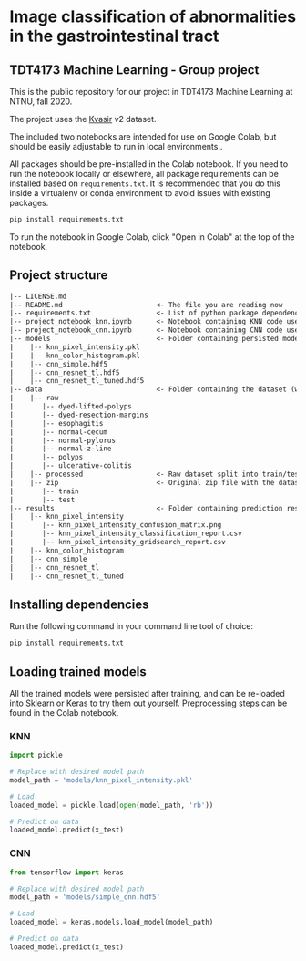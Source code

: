 # Image classification of abnormalities in the gastrointestinal tract
## TDT4173 Machine Learning - Group project

This is the public repository for our project in TDT4173 Machine Learning at NTNU, fall 2020.

The project uses the [Kvasir](https://datasets.simula.no/kvasir/) v2 dataset.

The included two notebooks are intended for use on Google Colab, but should be easily adjustable to run in local environments..

All packages should be pre-installed in the Colab notebook. If you need to run the notebook locally or elsewhere, all package requirements can be installed based on ```requirements.txt```. It is recommended that you do this inside a virtualenv or conda environment to avoid issues with existing packages.

```bash
pip install requirements.txt
```

To run the notebook in Google Colab, click "Open in Colab" at the top of the notebook.

## Project structure

```txt
|-- LICENSE.md
|-- README.md                       <- The file you are reading now
|-- requirements.txt                <- List of python package dependencies
|-- project_notebook_knn.ipynb      <- Notebook containing KNN code used in the project
|-- project_notebook_cnn.ipynb      <- Notebook containing CNN code used in the project
|-- models                          <- Folder containing persisted models
|    |-- knn_pixel_intensity.pkl
|    |-- knn_color_histogram.pkl
|    |-- cnn_simple.hdf5
|    |-- cnn_resnet_tl.hdf5
|    |-- cnn_resnet_tl_tuned.hdf5
|-- data                            <- Folder containing the dataset (will be populated by the notebook)
|    |-- raw
|       |-- dyed-lifted-polyps
|       |-- dyed-resection-margins
|       |-- esophagitis
|       |-- normal-cecum
|       |-- normal-pylorus
|       |-- normal-z-line
|       |-- polyps
|       |-- ulcerative-colitis
|    |-- processed                  <- Raw dataset split into train/test (will be populated by the notebook)
|    |-- zip                        <- Original zip file with the dataset (will be populated by the notebook)
|       |-- train
|       |-- test
|-- results                         <- Folder containing prediction results and evaluation
|    |-- knn_pixel_intensity
|       |-- knn_pixel_intensity_confusion_matrix.png
|       |-- knn_pixel_intensity_classification_report.csv
|       |-- knn_pixel_intensity_gridsearch_report.csv
|    |-- knn_color_histogram
|    |-- cnn_simple
|    |-- cnn_resnet_tl
|    |-- cnn_resnet_tl_tuned
```

## Installing dependencies
Run the following command in your command line tool of choice:

```bash
pip install requirements.txt
```

## Loading trained models

All the trained models were persisted after training, and can be re-loaded into Sklearn or Keras to try them out yourself. Preprocessing steps can be found in the Colab notebook.

### KNN

```python
import pickle

# Replace with desired model path
model_path = 'models/knn_pixel_intensity.pkl'

# Load
loaded_model = pickle.load(open(model_path, 'rb'))

# Predict on data
loaded_model.predict(x_test)
```

### CNN

```python
from tensorflow import keras

# Replace with desired model path
model_path = 'models/simple_cnn.hdf5'

# Load
loaded_model = keras.models.load_model(model_path)

# Predict on data
loaded_model.predict(x_test)
```